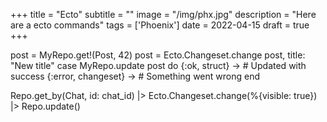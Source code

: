 +++
title = "Ecto"
subtitle = ""
image = "/img/phx.jpg"
description = "Here are a ecto commands"
tags = ['Phoenix']
date = 2022-04-15
draft = true
+++

post = MyRepo.get!(Post, 42)
post = Ecto.Changeset.change post, title: "New title"
case MyRepo.update post do
  {:ok, struct}       -> # Updated with success
  {:error, changeset} -> # Something went wrong
end

Repo.get_by(Chat, id: chat_id)
|> Ecto.Changeset.change(%{visible: true}) 
|> Repo.update()